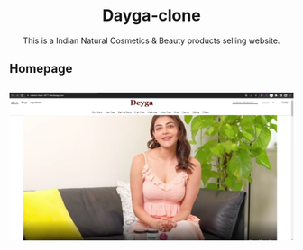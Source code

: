 <h1 align="center"> Dayga-clone</h1>
<p align="center">This is a Indian Natural Cosmetics & Beauty products selling website.</p>

<h2>Homepage<h2>
<img src="./readmeimg/home.png">